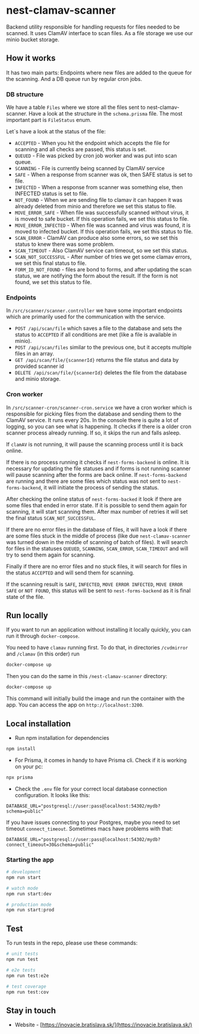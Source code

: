 # nest-clamav-scanner

Backend utility responsible for handling requests for files needed to be scanned. It uses ClamAV interface to scan files. As a file storage we use our minio bucket storage.

## How it works

It has two main parts: Endpoints where new files are added to the queue for the scanning. And a DB queue run by regular cron jobs.

### DB structure

We have a table `Files` where we store all the files sent to nest-clamav-scanner. Have a look at the structure in the `schema.prisma` file. The most important part is `FileStatus` enum.

Let`s have a look at the status of the file:

- `ACCEPTED` - When you hit the endpoint which accepts the file for scanning and all checks are passed, this status is set.
- `QUEUED` - File was picked by cron job worker and was put into scan queue.
- `SCANNING` - File is currently being scanned by ClamAV service
- `SAFE` - When a response from scanner was ok, then SAFE status is set to file.
- `INFECTED` - When a response from scanner was something else, then INFECTED status is set to file.
- `NOT_FOUND` - When we are sending file to clamav it can happen it was already deleted from minio and therefore we set this status to file.
- `MOVE_ERROR_SAFE` - When file was successfully scanned without virus, it is moved to safe bucket. If this operation fails, we set this status to file.
- `MOVE_ERROR_INFECTED` - When file was scanned and virus was found, it is moved to infected bucket. If this operation fails, we set this status to file.
- `SCAN_ERROR` - ClamAV can produce also some errors, so we set this status to knew there was some problem.
- `SCAN_TIMEOUT` - Also ClamAV service can timeout, so we set this status.
- `SCAN_NOT_SUCCESSFUL` - After number of tries we get some clamav errors, we set this final status to file.
- `FORM_ID_NOT_FOUND` - files are bond to forms, and after updating the scan status, we are notifying the form about the result. If the form is not found, we set this status to file.

### Endpoints

In `/src/scanner/scanner.controller` we have some important endpoints which are primarily used for the communication with the service.

- `POST /api/scan/file` which saves a file to the database and sets the status to `ACCEPTED` if all conditions are met (like a file is available in minio).
- `POST /api/scan/files` similar to the previous one, but it accepts multiple files in an array.
- `GET /api/scan/file/{scannerId}` returns the file status and data by provided scanner id
- `DELETE /api/scan/file/{scannerId}` deletes the file from the database and minio storage.

### Cron worker

In `/src/scanner-cron/scanner-cron.service` we have a cron worker which is responsible for picking files from the database and sending them to the ClamAV service.
It runs every 20s. In the console there is quite a lot of logging, so you can see what is happening. It checks if there is a older cron scanner process already running. If so, it skips the run and falls asleep.

If `clamAV` is not running, it will pause the scanning process until it is back online.

If there is no process running it checks if `nest-forms-backend` is online. It is necessary for updating the file statuses and if forms is not running scanner will pause scanning after the forms are back online. If `nest-forms-backend` are running and there are some files which status was not sent to `nest-forms-backend`, it will initiate the process of sending the status.

After checking the online status of `nest-forms-backed` it look if there are some files that ended in error state. If it is possible to send them again for scanning, it will start scanning them. After max number of retries it will set the final status `SCAN_NOT_SUCCESSFUL`.

If there are no error files in the database of files, it will have a look if there are some files stuck in the middle of process (like due `nest-clamav-scanner` was turned down in the middle of scanning of batch of files). It will search for files in the statuses `QUEUED`, `SCANNING`, `SCAN_ERROR`, `SCAN_TIMEOUT` and will try to send them again for scanning.

Finally if there are no error files and no stuck files, it will search for files in the status `ACCEPTED` and will send them for scanning.

If the scanning result is `SAFE`, `INFECTED`, `MOVE ERROR INFECTED`, `MOVE ERROR SAFE` or `NOT FOUND`, this status will be sent to `nest-forms-backend` as it is final state of the file.

## Run locally

If you want to run an application without installing it locally quickly, you can run it through `docker-compose`.

You need to have `clamav` running first. To do that, in directories `/cvdmirror` and `/clamav` (in this order) run

```bash
docker-compose up
```

Then you can do the same in this `/nest-clamav-scanner` directory:

```bash
docker-compose up
```

This command will initially build the image and run the container with the app. You can access the app on `http://localhost:3200`.

## Local installation

- Run npm installation for dependencies

```bash
npm install
```

- For Prisma, it comes in handy to have Prisma cli. Check if it is working on your pc:

```bash
npx prisma
```

- Check the `.env` file for your correct local database connection configuration. It looks like this:

```env
DATABASE_URL="postgresql://user:pass@localhost:54302/mydb?schema=public"
```

If you have issues connecting to your Postgres, maybe you need to set timeout `connect_timeout`. Sometimes macs have
problems with that:

```env
DATABASE_URL="postgresql://user:pass@localhost:54302/mydb?connect_timeout=30&schema=public"
```

### Starting the app

```bash
# development
npm run start

# watch mode
npm run start:dev

# production mode
npm run start:prod
```

## Test

To run tests in the repo, please use these commands:

```bash
# unit tests
npm run test

# e2e tests
npm run test:e2e

# test coverage
npm run test:cov
```

## Stay in touch

- Website - [https://inovacie.bratislava.sk/](https://inovacie.bratislava.sk/)
